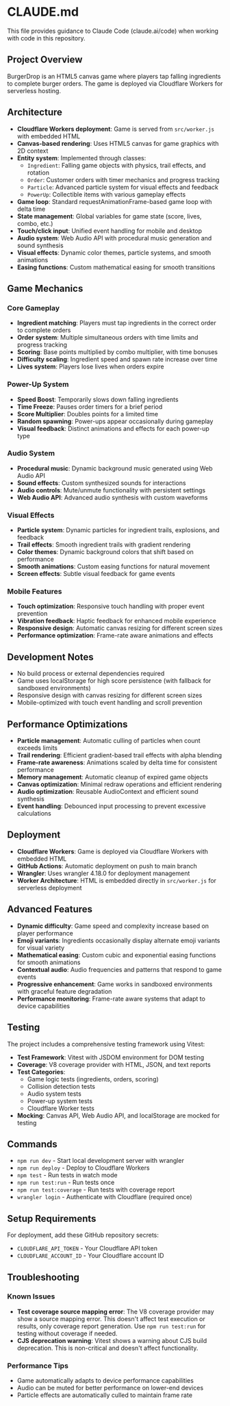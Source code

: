 # CLAUDE.md

This file provides guidance to Claude Code (claude.ai/code) when working with code in this repository.

## Project Overview

BurgerDrop is an HTML5 canvas game where players tap falling ingredients to complete burger orders. The game is deployed via Cloudflare Workers for serverless hosting.

## Architecture

- **Cloudflare Workers deployment**: Game is served from `src/worker.js` with embedded HTML
- **Canvas-based rendering**: Uses HTML5 canvas for game graphics with 2D context
- **Entity system**: Implemented through classes:
  - `Ingredient`: Falling game objects with physics, trail effects, and rotation
  - `Order`: Customer orders with timer mechanics and progress tracking
  - `Particle`: Advanced particle system for visual effects and feedback
  - `PowerUp`: Collectible items with various gameplay effects
- **Game loop**: Standard requestAnimationFrame-based game loop with delta time
- **State management**: Global variables for game state (score, lives, combo, etc.)
- **Touch/click input**: Unified event handling for mobile and desktop
- **Audio system**: Web Audio API with procedural music generation and sound synthesis
- **Visual effects**: Dynamic color themes, particle systems, and smooth animations
- **Easing functions**: Custom mathematical easing for smooth transitions

## Game Mechanics

### Core Gameplay
- **Ingredient matching**: Players must tap ingredients in the correct order to complete orders
- **Order system**: Multiple simultaneous orders with time limits and progress tracking
- **Scoring**: Base points multiplied by combo multiplier, with time bonuses
- **Difficulty scaling**: Ingredient speed and spawn rate increase over time
- **Lives system**: Players lose lives when orders expire

### Power-Up System
- **Speed Boost**: Temporarily slows down falling ingredients
- **Time Freeze**: Pauses order timers for a brief period
- **Score Multiplier**: Doubles points for a limited time
- **Random spawning**: Power-ups appear occasionally during gameplay
- **Visual feedback**: Distinct animations and effects for each power-up type

### Audio System
- **Procedural music**: Dynamic background music generated using Web Audio API
- **Sound effects**: Custom synthesized sounds for interactions
- **Audio controls**: Mute/unmute functionality with persistent settings
- **Web Audio API**: Advanced audio synthesis with custom waveforms

### Visual Effects
- **Particle system**: Dynamic particles for ingredient trails, explosions, and feedback
- **Trail effects**: Smooth ingredient trails with gradient rendering
- **Color themes**: Dynamic background colors that shift based on performance
- **Smooth animations**: Custom easing functions for natural movement
- **Screen effects**: Subtle visual feedback for game events

### Mobile Features
- **Touch optimization**: Responsive touch handling with proper event prevention
- **Vibration feedback**: Haptic feedback for enhanced mobile experience
- **Responsive design**: Automatic canvas resizing for different screen sizes
- **Performance optimization**: Frame-rate aware animations and effects

## Development Notes

- No build process or external dependencies required
- Game uses localStorage for high score persistence (with fallback for sandboxed environments)
- Responsive design with canvas resizing for different screen sizes
- Mobile-optimized with touch event handling and scroll prevention

## Performance Optimizations

- **Particle management**: Automatic culling of particles when count exceeds limits
- **Trail rendering**: Efficient gradient-based trail effects with alpha blending
- **Frame-rate awareness**: Animations scaled by delta time for consistent performance
- **Memory management**: Automatic cleanup of expired game objects
- **Canvas optimization**: Minimal redraw operations and efficient rendering
- **Audio optimization**: Reusable AudioContext and efficient sound synthesis
- **Event handling**: Debounced input processing to prevent excessive calculations

## Deployment

- **Cloudflare Workers**: Game is deployed via Cloudflare Workers with embedded HTML
- **GitHub Actions**: Automatic deployment on push to main branch
- **Wrangler**: Uses wrangler 4.18.0 for deployment management
- **Worker Architecture**: HTML is embedded directly in `src/worker.js` for serverless deployment

## Advanced Features

- **Dynamic difficulty**: Game speed and complexity increase based on player performance
- **Emoji variants**: Ingredients occasionally display alternate emoji variants for visual variety
- **Mathematical easing**: Custom cubic and exponential easing functions for smooth animations
- **Contextual audio**: Audio frequencies and patterns that respond to game events
- **Progressive enhancement**: Game works in sandboxed environments with graceful feature degradation
- **Performance monitoring**: Frame-rate aware systems that adapt to device capabilities

## Testing

The project includes a comprehensive testing framework using Vitest:

- **Test Framework**: Vitest with JSDOM environment for DOM testing
- **Coverage**: V8 coverage provider with HTML, JSON, and text reports
- **Test Categories**:
  - Game logic tests (ingredients, orders, scoring)
  - Collision detection tests
  - Audio system tests
  - Power-up system tests
  - Cloudflare Worker tests
- **Mocking**: Canvas API, Web Audio API, and localStorage are mocked for testing

## Commands

- `npm run dev` - Start local development server with wrangler
- `npm run deploy` - Deploy to Cloudflare Workers
- `npm test` - Run tests in watch mode
- `npm run test:run` - Run tests once
- `npm run test:coverage` - Run tests with coverage report
- `wrangler login` - Authenticate with Cloudflare (required once)

## Setup Requirements

For deployment, add these GitHub repository secrets:
- `CLOUDFLARE_API_TOKEN` - Your Cloudflare API token
- `CLOUDFLARE_ACCOUNT_ID` - Your Cloudflare account ID

## Troubleshooting

### Known Issues
- **Test coverage source mapping error**: The V8 coverage provider may show a source mapping error. This doesn't affect test execution or results, only coverage report generation. Use `npm run test:run` for testing without coverage if needed.
- **CJS deprecation warning**: Vitest shows a warning about CJS build deprecation. This is non-critical and doesn't affect functionality.

### Performance Tips
- Game automatically adapts to device performance capabilities
- Audio can be muted for better performance on lower-end devices
- Particle effects are automatically culled to maintain frame rate